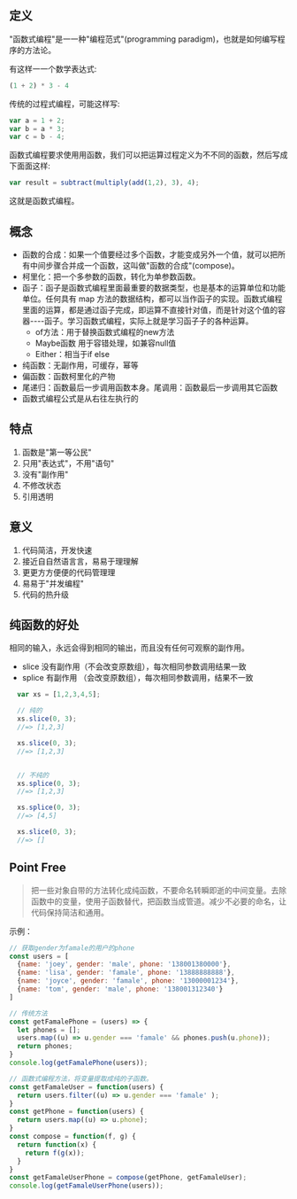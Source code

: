 ## 定义
"函数式编程"是⼀一种"编程范式"(programming paradigm)，也就是如何编写程序的⽅法论。

有这样⼀一个数学表达式:
```js
(1 + 2) * 3 - 4
```
传统的过程式编程，可能这样写:
```js
var a = 1 + 2;
var b = a * 3;
var c = b - 4;
```
函数式编程要求使⽤用函数，我们可以把运算过程定义为不不同的函数，然后写成下⾯面这样:
```js
var result = subtract(multiply(add(1,2), 3), 4);
```
这就是函数式编程。

## 概念
- 函数的合成：如果一个值要经过多个函数，才能变成另外一个值，就可以把所有中间步骤合并成⼀个函数，这叫做"函数的合成"(compose)。
- 柯里化：把一个多参数的函数，转化为单参数函数。
- 函子：函⼦是函数式编程⾥面最重要的数据类型，也是基本的运算单位和功能单位。任何具有 map ⽅法的数据结构，都可以当作函子的实现。函数式编程⾥面的运算，都是通过函⼦完成，即运算不直接针对值，⽽是针对这个值的容器----函⼦。学习函数式编程，实际上就是学习函⼦子的各种运算。
  - of方法：用于替换函数式编程的new方法
  - Maybe函数 用于容错处理，如兼容null值
  - Either：相当于if else
- 纯函数：无副作用，可缓存，幂等
- 偏函数：函数柯里化的产物
- 尾递归：函数最后一步调用函数本身。尾调用：函数最后一步调用其它函数
- 函数式编程公式是从右往左执行的

## 特点
1. 函数是"第⼀等公民"
2. 只⽤"表达式"，不用"语句"
3. 没有"副作用"
4. 不修改状态
5. 引用透明

## 意义
1. 代码简洁，开发快速
2. 接近⾃自然语⾔言，易易于理理解
3. 更更⽅方便便的代码管理理
4. 易易于"并发编程"
5. 代码的热升级

## 纯函数的好处
相同的输入，永远会得到相同的输出，而且没有任何可观察的副作用。

- slice 没有副作用（不会改变原数组），每次相同参数调用结果一致
- splice 有副作用 （会改变原数组），每次相同参数调用，结果不一致

```js
  var xs = [1,2,3,4,5];

  // 纯的
  xs.slice(0, 3);
  //=> [1,2,3]

  xs.slice(0, 3);
  //=> [1,2,3]


  // 不纯的
  xs.splice(0, 3);
  //=> [1,2,3]

  xs.splice(0, 3);
  //=> [4,5]

  xs.slice(0, 3);
  //=> []
```

## Point Free
> 把一些对象自带的方法转化成纯函数，不要命名转瞬即逝的中间变量。去除函数中的变量，使用子函数替代，把函数当成管道。减少不必要的命名，让代码保持简洁和通用。

示例：
```js
// 获取gender为famale的用户的phone
const users = [
  {name: 'joey', gender: 'male', phone: '138001380000'},
  {name: 'lisa', gender: 'famale', phone: '13888888888'},
  {name: 'joyce', gender: 'famale', phone: '13000001234'},
  {name: 'tom', gender: 'male', phone: '138001312340'}
]

// 传统方法
const getFamalePhone = (users) => {
  let phones = [];
  users.map((u) => u.gender === 'famale' && phones.push(u.phone));
  return phones;
}
console.log(getFamalePhone(users));

// 函数式编程方法，将变量提取成纯的子函数。
const getFamaleUser = function(users) {
  return users.filter((u) => u.gender === 'famale' );
}
const getPhone = function(users) {
  return users.map((u) => u.phone);
}
const compose = function(f, g) {
  return function(x) {
    return f(g(x));
  }
}
const getFamaleUserPhone = compose(getPhone, getFamaleUser);
console.log(getFamaleUserPhone(users));
```